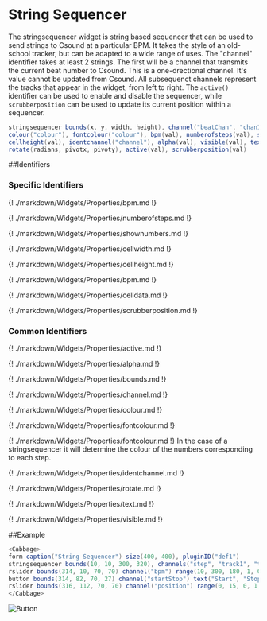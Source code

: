 # String Sequencer

The stringsequencer widget is string based sequencer that can be used to send strings to Csound at a particular BPM. It takes the style of an old-school tracker, but can be adapted to a wide range of uses. The "channel" identifier takes at least 2 strings. The first will be a channel that transmits the current beat number to Csound. This is a one-drectional channel. It's value cannot be updated from Csound.  All subsequenct channels represent the tracks that appear in the widget, from left to right. The `active()` identifier can be used to enable and disable the sequencer, while `scrubberposition` can be used to update its current position within a sequencer.

```csharp
stringsequencer bounds(x, y, width, height), channel("beatChan", "chan1", "chan2", "chan3"),
colour("colour"), fontcolour("colour"), bpm(val), numberofsteps(val), shownumbers(val), cellwidth(val),
cellheight(val), identchannel("channel"), alpha(val), visible(val), text("Track1", "Track2", "Track3")
rotate(radians, pivotx, pivoty), active(val), scrubberposition(val)
```
<!--(End of syntax)/-->

##Identifiers

### Specific Identifiers

{! ./markdown/Widgets/Properties/bpm.md !}

{! ./markdown/Widgets/Properties/numberofsteps.md !}

{! ./markdown/Widgets/Properties/shownumbers.md !}

{! ./markdown/Widgets/Properties/cellwidth.md !}

{! ./markdown/Widgets/Properties/cellheight.md !}

{! ./markdown/Widgets/Properties/bpm.md !}

{! ./markdown/Widgets/Properties/celldata.md !}

{! ./markdown/Widgets/Properties/scrubberposition.md !}

### Common Identifiers
{! ./markdown/Widgets/Properties/active.md !}

{! ./markdown/Widgets/Properties/alpha.md !}

{! ./markdown/Widgets/Properties/bounds.md !}

{! ./markdown/Widgets/Properties/channel.md !}

{! ./markdown/Widgets/Properties/colour.md !}

{! ./markdown/Widgets/Properties/fontcolour.md !}

{! ./markdown/Widgets/Properties/fontcolour.md !} In the case of a stringsequencer it will determine the colour of the numbers corresponding to each step. 

{! ./markdown/Widgets/Properties/identchannel.md !}

{! ./markdown/Widgets/Properties/rotate.md !}

{! ./markdown/Widgets/Properties/text.md !}

{! ./markdown/Widgets/Properties/visible.md !}

<!--(End of identifiers)/-->

##Example
```csharp
<Cabbage>
form caption("String Sequencer") size(400, 400), pluginID("def1")
stringsequencer bounds(10, 10, 300, 320), channels("step", "track1", "track2", "track3", "track4"), active(0), identchannel("trackerIdent"), textcolour(200, 200, 200), highlightcolour(60, 60, 60) outlinecolour(80,80,80), bpm(180), fontcolour("white") backgroundcolour(20, 20, 20) showstepnumbers(4), numberofsteps(16)
rslider bounds(314, 10, 70, 70) channel("bpm") range(10, 300, 180, 1, 0.001) text("BPM") 
button bounds(314, 82, 70, 27) channel("startStop") text("Start", "Stop") 
rslider bounds(316, 112, 70, 70) channel("position") range(0, 15, 0, 1, 1) 
</Cabbage> 
```

![Button](../images/stringsequencer.gif)

